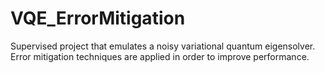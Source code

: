# VQE_ErrorMitigation
Supervised project that emulates a noisy variational quantum eigensolver. Error mitigation techniques are applied in order to improve performance.
